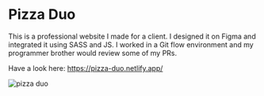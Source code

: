 # Pizza Duo 

This is a professional website I made for a client. I designed it on Figma and integrated it using SASS and JS.
I worked in a Git flow environment and my programmer brother would review some of my PRs.

Have a look here: https://pizza-duo.netlify.app/

![pizza duo](https://user-images.githubusercontent.com/61904483/104750985-10c33f80-5755-11eb-8418-6f6c12503a8c.png)
